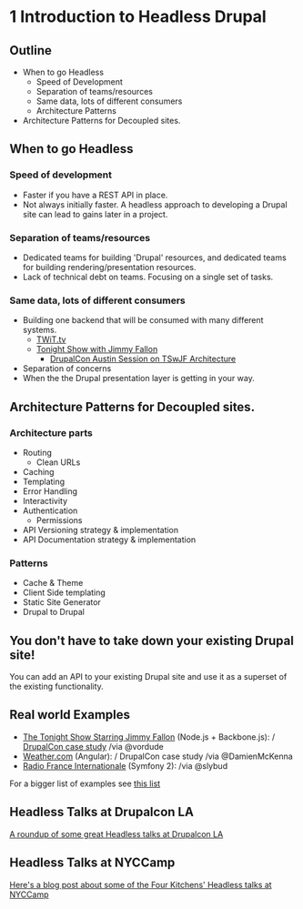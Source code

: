 # 1 Introduction to Headless Drupal
## Outline
- When to go Headless
    - Speed of Development
    - Separation of teams/resources
    - Same data, lots of different consumers
    - Architecture Patterns
- Architecture Patterns for Decoupled sites.

## When to go Headless
### Speed of development
- Faster if you have a REST API in place.
- Not always initially faster. A headless approach to developing a Drupal site can lead to gains later in a project.

### Separation of teams/resources
- Dedicated teams for building 'Drupal' resources, and dedicated teams for building rendering/presentation resources.
- Lack of technical debt on teams. Focusing on a single set of tasks.

### Same data, lots of different consumers
- Building one backend that will be consumed with many different systems.
    - [TWiT.tv](http://fourword.fourkitchens.com/article/twittv-launches-content-api-and-headless-drupal-site)
    - [Tonight Show with Jimmy Fallon](http://fourword.fourkitchens.com/article/and-emmy-goes)
        - [DrupalCon Austin Session on TSwJF Architecture](https://www.youtube.com/watch?v=oxGfkTgxp6M)
- Separation of concerns
- When the the Drupal presentation layer is getting in your way.

## Architecture Patterns for Decoupled sites.
### Architecture parts
- Routing
    - Clean URLs
- Caching
- Templating
- Error Handling
- Interactivity
- Authentication
    - Permissions
- API Versioning strategy & implementation
- API Documentation strategy & implementation

### Patterns
- Cache & Theme
- Client Side templating
- Static Site Generator
- Drupal to Drupal

## You don't have to take down your existing Drupal site!
You can add an API to your existing Drupal site and use it as a superset of the existing functionality.

## Real world Examples
- [The Tonight Show Starring Jimmy Fallon](http://www.nbc.com/the-tonight-show) (Node.js + Backbone.js): / [DrupalCon case study](https://austin2014.drupal.org/session/migrating-worlds-largest-website-drupal-weathercom) /via @vordude
- [Weather.com](http://www.weather.com/) (Angular): / DrupalCon case study /via @DamienMcKenna
- [Radio France Internationale](http://www.rfi.fr/) (Symfony 2): /via @slybud

For a bigger list of examples see [this list](https://groups.drupal.org/node/432938)

## Headless Talks at Drupalcon LA
[A roundup of some great Headless talks at Drupalcon LA](http://fourword.fourkitchens.com/article/drupalcon-la-headless-roundup)

## Headless Talks at NYCCamp
[Here's a blog post about some of the Four Kitchens' Headless talks at NYCCamp](http://fourword.fourkitchens.com/article/four-kitchens-nyc-camp-2015)

